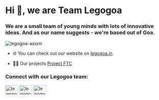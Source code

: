 <h1 align="left">Hi 👋, we are Team Legogoa</h1>
<h3 align="left">We are a small team of young minds with lots of innovative ideas. And as our name suggests - we're based out of Goa.</h3>

<p align="left"> <img src="https://komarev.com/ghpvc/?username=legogoa-axiom&label=Profile%20views&color=0e75b6&style=flat" alt="legogoa-axiom" /> </p>

- 🌐 You can check out our website on [legogoa.in](legogoa.in)

- 👨‍💻 Our projects [Project FTC](legogoa.in)

<h3 align="left">Connect with our Legogoa team:</h3>
<p align="left">
<a href="https://fb.com/legogoa" target="blank"><img align="center" src="https://raw.githubusercontent.com/rahuldkjain/github-profile-readme-generator/master/src/images/icons/Social/facebook.svg" alt="legogoa" height="30" width="40" /></a>
<a href="https://youtube.com/legogoa" target="blank"><img align="center" src="https://raw.githubusercontent.com/rahuldkjain/github-profile-readme-generator/master/src/images/icons/Social/youtube.svg" alt="legogoa" height="30" width="40" /></a>
<a href="mailto:vighneshns2008@gmail.com" target="blank"><img align="center" src="https://raw.githubusercontent.com/rahuldkjain/github-profile-readme-generator/master/src/images/icons/Social/youtube.svg" alt="legogoa" height="30" width="40" /></a>
</p>
